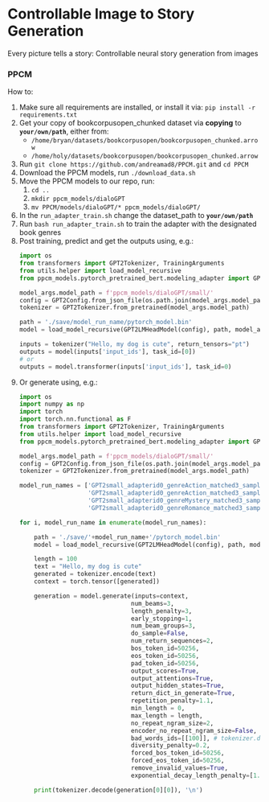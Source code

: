 # Controllable Image to Story Generation
Every picture tells a story: Controllable neural story generation from images

### PPCM
How to:
1. Make sure all requirements are installed, or install it via: `pip install -r requirements.txt`
2. Get your copy of bookcorpusopen_chunked dataset via __copying__ to __`your/own/path`__, either from:
    - `/home/bryan/datasets/bookcorpusopen/bookcorpusopen_chunked.arrow`
    - `/home/holy/datasets/bookcorpusopen/bookcorpusopen_chunked.arrow`
2. Run `git clone https://github.com/andreamad8/PPCM.git` and `cd PPCM`
3. Download the PPCM models, run `./download_data.sh`
4. Move the PPCM models to our repo, run:
    1. `cd ..`
    2. `mkdir ppcm_models/dialoGPT`
    3. `mv PPCM/models/dialoGPT/* ppcm_models/dialoGPT/`
4. In the `run_adapter_train.sh` change the dataset_path to __`your/own/path`__
5. Run `bash run_adapter_train.sh` to train the adapter with the designated book genres
6. Post training, predict and get the outputs using, e.g.:
    ```python
    import os
    from transformers import GPT2Tokenizer, TrainingArguments
    from utils.helper import load_model_recursive
    from ppcm_models.pytorch_pretrained_bert.modeling_adapter import GPT2LMHeadModel, GPT2Config
    
    model_args.model_path = f'ppcm_models/dialoGPT/small/'
    config = GPT2Config.from_json_file(os.path.join(model_args.model_path, 'config.json'))
    tokenizer = GPT2Tokenizer.from_pretrained(model_args.model_path)
    
    path = './save/model_run_name/pytorch_model.bin'
    model = load_model_recursive(GPT2LMHeadModel(config), path, model_args, verbose=True)
    
    inputs = tokenizer("Hello, my dog is cute", return_tensors="pt")
    outputs = model(inputs['input_ids'], task_id=[0])
    # or
    outputs = model.transformer(inputs['input_ids'], task_id=0)
    ```
7. Or generate using, e.g.:
    ```python
    import os
    import numpy as np
    import torch
    import torch.nn.functional as F
    from transformers import GPT2Tokenizer, TrainingArguments
    from utils.helper import load_model_recursive
    from ppcm_models.pytorch_pretrained_bert.modeling_adapter import GPT2LMHeadModel, GPT2Config
    
    model_args.model_path = f'ppcm_models/dialoGPT/small/'
    config = GPT2Config.from_json_file(os.path.join(model_args.model_path, 'config.json'))
    tokenizer = GPT2Tokenizer.from_pretrained(model_args.model_path)
    
    model_run_names = ['GPT2small_adapterid0_genreAction_matched3_sampleNone_maxseqlen512_bs8_lr5e-05_10.0epoch_wd0.0_ws0',
                       'GPT2small_adapterid0_genreAction_matched3_sampleNone_maxseqlen512_bs8_lr5e-05_2.0epoch_wd0.0_ws0',
                       'GPT2small_adapterid0_genreMystery_matched3_sampleNone_maxseqlen512_bs8_lr0.0005_5.0epoch_wd0.0_ws0',
                       'GPT2small_adapterid0_genreRomance_matched3_sampleNone_maxseqlen512_bs8_lr5e-05_2.0epoch_wd0.0_ws0']

    for i, model_run_name in enumerate(model_run_names):

        path = './save/'+model_run_name+'/pytorch_model.bin'
        model = load_model_recursive(GPT2LMHeadModel(config), path, model_args, verbose=True)

        length = 100
        text = "Hello, my dog is cute"
        generated = tokenizer.encode(text)
        context = torch.tensor([generated])

        generation = model.generate(inputs=context,
                                   num_beams=3, 
                                   length_penalty=3, 
                                   early_stopping=1, 
                                   num_beam_groups=3, 
                                   do_sample=False, 
                                   num_return_sequences=2, 
                                   bos_token_id=50256,
                                   eos_token_id=50256,
                                   pad_token_id=50256,
                                   output_scores=True,
                                   output_attentions=True,
                                   output_hidden_states=True,
                                   return_dict_in_generate=True,
                                   repetition_penalty=1.1,
                                   min_length = 0,
                                   max_length = length,
                                   no_repeat_ngram_size=2,
                                   encoder_no_repeat_ngram_size=False,
                                   bad_words_ids=[[100]], # tokenizer.decode(100)
                                   diversity_penalty=0.2,
                                   forced_bos_token_id=50256,
                                   forced_eos_token_id=50256,
                                   remove_invalid_values=True,
                                   exponential_decay_length_penalty=[1.0, 1.2])

        print(tokenizer.decode(generation[0][0]), '\n')
    ```